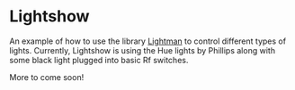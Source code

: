 Lightshow
==========

An example of how to use the library [Lightman](https://github.com/briblanch/lightman) to control different types of lights.
Currently, Lightshow is using the Hue lights by Phillips along with some black light plugged into basic Rf switches.

More to come soon!
